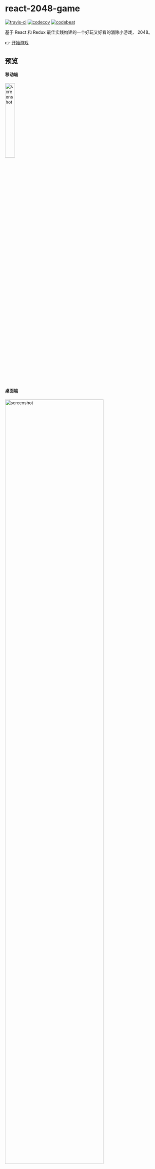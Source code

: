 # react-2048-game

[![travis-ci](https://travis-ci.org/devrsi0n/React-2048-game.svg?branch=master)](https://travis-ci.org/devrsi0n/React-2048-game)
[![codecov](https://codecov.io/gh/devrsi0n/React-2048-game/branch/master/graph/badge.svg)](https://codecov.io/gh/devrsi0n/React-2048-game)
[![codebeat](https://codebeat.co/badges/9b33ea0e-5cf5-44b3-9a52-438667fb2673)](https://codebeat.co/projects/github-com-devrsi0n-react-2048-game-master)

基于 React 和 Redux 最佳实践构建的一个好玩又好看的消除小游戏， 2048。

👉 [开始游戏](https://devrsi0n.github.io/react-2048-game/)

## 预览

#### 移动端

<a href="https://devrsi0n.github.io/react-2048-game/">
    <img src="https://github.com/devrsi0n/react-2048-game/blob/master/screenshot-iPhone.png" width="25%" alt="screenshot">
</a>

#### 桌面端

<a href="https://devrsi0n.github.io/react-2048-game/">
  <img src="https://github.com/devrsi0n/react-2048-game/blob/master/screenshot.png" width="80%" alt="screenshot">
</a>

## 运行 & 测试 & 打包

建议使用 yarn 来管理依赖包。

```bash
  git clone git@github.com:devrsi0n/react-2048-game.git
  cd react-2048-game
  yarn # 安装依赖包
  yarn start # 开启调试模式
  yarn test # 自动测试
  yarn build # 打包代码
```

## 踩坑记录

在调烟花动画的时候发现没效果，仔细对比了下 webpack 编译后的 css 文件发现所有的 @keyframes
的名字都加了 hash 值（也就是当成普通的局部 css 类名），解决办法就是在 @keyframes 的名字前面和整个 scss 文件添加伪类 :global，可以参考烟花的 scss 文件，这不是完美的解决办法(css 类名不再有局部特性)，后续再深挖一下。

## License

[MIT](http://opensource.org/licenses/MIT)
